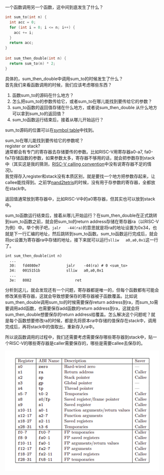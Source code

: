  一个函数调用另一个函数，这中间到底发生了什么？  

```c
int sum_to(int n) {
  int acc = 0;
  for (int i = 0; i <= n; i++) {
    acc += i;
  }
  return acc;
}

int sum_then_double(int n) {
  return sum_to(n) * 2;
}
```
具体的，sum_then_double中调用sum_to的时候发生了什么？  
首先我们来看函数调用的时候，我们应该考虑哪些东西？  
1. 函数sum_to的源码在什么地方？  
2. 怎么把sum_to的参数传给它，或者sum_to在哪儿能找到要传给它的参数？  
3. sum_to函数的返回值存储在什么地方，或者说sum_then_double 从什么地方可以拿到sum_to的返回值？
4. sum_to函数运行结束后，接着从哪儿开始运行？

sum_to源码的位置可以在[symbol table](https://en.wikipedia.org/wiki/Symbol_table)中找到。  

sum_to在哪儿能找到要传给它的参数呢？  
register or stack?  
通常都会有专门的寄存器去存储要传的参数。比如RISC-V用寄存器a0-a7, fa0-fa7存储函数的参数，如果参数太多，寄存器不够用的话，就会把参数存到stack中（其实这是我的猜测，[RISC-V calling convention](https://riscv.org/wp-content/uploads/2015/01/riscv-calling.pdf)中没有说寄存器不足的情况)。  
我觉得存入register和stack没有本质区别，就是要找一个地方把参数存起来，让callee能找得到。之前学[nand2tetris](https://www.nand2tetris.org/)的时候，没有用于存参数的寄存器，全都放在stack中。  

返回值通常放到寄存器中，比如RISC-V中的a0寄存器，但其实也可以放到stack中。  

sum_to函数运行结束后，接着从哪儿开始运行？在sum_then_double在正式跳转到sum_to函数之前，就会把sum_to的return address存储在寄存器ra（以RISC-V为例）中。举个例子吧，`jalr	-44(ra)`的意思就是将ra的地址设置为0x34，也就是下一行汇编的地址，然后跳转到sum_to函数。sum_to函数运行完成后，就会将pc设置为寄存器ra中存储的地址，接下来就可以运行`slliw	a0,a0,0x1`这一行了。
```
int sum_then_double(int n) 
  ...
  30:	fd4080e7          	jalr	-44(ra) # 0 <sum_to>
  34:	0015151b          	slliw	a0,a0,0x1
  ...
  3e:	8082                	ret
```

分析到这儿，就会发现还有一个问题，寄存器都是唯一的，但每个函数都有可能会修改某些寄存器，这就会导致想要保存的寄存器被子函数覆盖。比如说sum_then_double调用sum_to的时候需要保存return address到ra，而sum_to需要调用add函数，也需要保存add函数的return address到ra，这就会将sum_then_double想要保存的return address给覆盖。怎么解决这个问题呢？就是每个函数想要修改ra的时候，都是先将原本ra中存储的值保存在stack中，调用完成后，再将stack中的值取出，重新存入ra中。 

所以说函数调用的过程中，我们还需要考虑需要保存哪些寄存器到stack中，贴一个RISC-V的哪些寄存器是caller需要保存的，哪些是需要callee去保存的。  

![](./images/call_stack/caller-callee-saved.png)